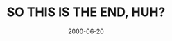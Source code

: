 ---
layout: base.njk
title : 'SO THIS IS THE END, HUH?' 
view_title : 'SO THIS IS THE END, HUH?' 
year : '2000' 
date : '2000-06-20' 
img_file : '/drawing/theend.png' 
html_file : 'theend' 
next_html : 'motivation.html' 
year_order : '420' 
permalink : "title/{{html_file}}.html"
---